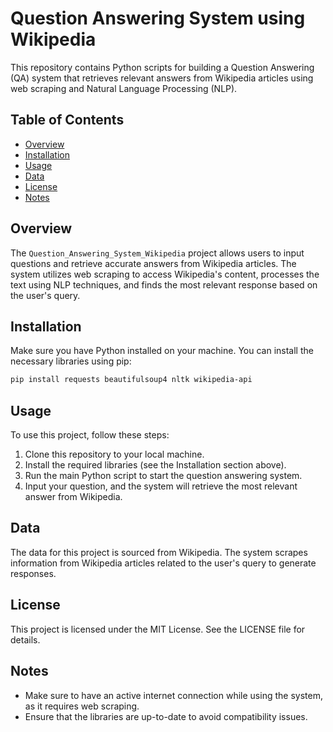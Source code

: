 # Question Answering System using Wikipedia
This repository contains Python scripts for building a Question Answering (QA) system that retrieves relevant answers from Wikipedia articles using web scraping and Natural Language Processing (NLP).

## Table of Contents

- [Overview](#overview)
- [Installation](#installation)
- [Usage](#usage)
- [Data](#data)
- [License](#license)
- [Notes](#notes)

## Overview

The `Question_Answering_System_Wikipedia` project allows users to input questions and retrieve accurate answers from Wikipedia articles. The system utilizes web scraping to access Wikipedia's content, processes the text using NLP techniques, and finds the most relevant response based on the user's query.

## Installation

Make sure you have Python installed on your machine. You can install the necessary libraries using pip:

```bash
pip install requests beautifulsoup4 nltk wikipedia-api
```

## Usage

To use this project, follow these steps:

1. Clone this repository to your local machine.
2. Install the required libraries (see the Installation section above).
3. Run the main Python script to start the question answering system.
4. Input your question, and the system will retrieve the most relevant answer from Wikipedia.


## Data

The data for this project is sourced from Wikipedia. The system scrapes information from Wikipedia articles related to the user's query to generate responses.


## License
This project is licensed under the MIT License. See the LICENSE file for details.


## Notes
- Make sure to have an active internet connection while using the system, as it requires web scraping.
- Ensure that the libraries are up-to-date to avoid compatibility issues.
